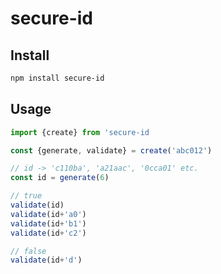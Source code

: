 # secure-id

## Install

```sh
npm install secure-id
```

## Usage

```ts
import {create} from 'secure-id

const {generate, validate} = create('abc012')

// id -> 'c110ba', 'a21aac', '0cca01' etc.
const id = generate(6)

// true
validate(id)
validate(id+'a0')
validate(id+'b1')
validate(id+'c2')

// false
validate(id+'d')
```
